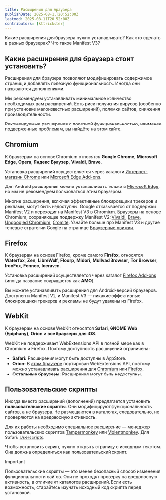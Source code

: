 ```yaml
---
title: Расширения для браузера
publishDate: 2025-08-11T20:52:00Z
lastmod: 2025-08-11T20:52:00Z
contributors: [kttrickster]
---
```


Какие расширения для браузера нужно устанавливать? Как это сделать в разных
браузерах? Что такое Manifest V3?

<!--more-->

## Какие расширения для браузера стоит установить?

Расширения для браузера позволяют модифицировать содержимое страниц и добавлять
полезную функциональность. Иногда они называются дополнениями.

Мы рекомендуем устанавливать минимальное количество необходимых вам расширений.
Есть риск получения вирусов (особенно при установке малоизвестных расширений),
поломки сайтов, снижения производительности.

Рекомендуемые расширения с полезной функциональностью, наименее подверженные
проблемам, вы найдёте на этом сайте.

## Chromium

К браузерам на основе Chromium относятся **Google Chrome**, **Microsoft Edge**,
**Opera**, **Яндекс Браузер**, **Vivaldi**, **Brave**.

Установка расширений осуществляется через каталоги [Интернет-магазин Chrome]
или [Microsoft Edge Add-ons].

Для Android расширения можно устанавливать только в [Microsoft Edge], но мы не
рекомендуем пользоваться этим браузером.

Многие расширения, включая эффективные блокировщики трекеров и рекламы, могут
быть недоступны. Google отказывается от поддержки Manifest V2 и переходит на
Manifest V3 в Chromium. Браузеры на основе Chromium, сохраняющие поддержку
Manifest V2: [Vivaldi], [Brave], [Ungoogled Chromium], [Cromite]. Узнайте больше
про Manifest V3 и другие теневые стратегии Google на странице
[Браузерные движки].

[Интернет-магазин Chrome]: https://chromewebstore.google.com
[Microsoft Edge Add-ons]: https://microsoftedge.microsoft.com
[Microsoft Edge]: https://play.google.com/store/apps/details?id=com.microsoft.emmx
[Vivaldi]: /collections/browsers-desktop#vivaldi
[Brave]: /collections/browsers-desktop#brave
[Ungoogled Chromium]: /collections/browsers-desktop#ungoogled-chromium
[Cromite]: /collections/browsers-mobile#cromite
[Браузерные движки]: /wiki/browser-engines#chromium--blink

## Firefox

К браузерам на основе Firefox, кроме самого **Firefox**, относятся **Waterfox**,
**Zen**, **LibreWolf**, **Floorp**, **Midori**, **Mullvad Browser**,
**Tor Browser**, **IronFox**, **Fennec**, **Iceraven**.

Установка расширений осуществляется через каталог [Firefox Add-ons] (иногда
название сокращается как **AMO**).

Вы можете устанавливать расширения для Android-версий браузеров. Доступен и
Manifest V2, и Manifest V3 — никакие эффективные блокировщики трекеров и
рекламы не будут удалены из Firefox.

[Firefox Add-ons]: https://addons.mozilla.org

## WebKit

К браузерам на основе WebKit относятся **Safari**, **GNOME Web (Epiphany)**,
**Orion** и **все браузеры для iOS**.

WebKit не поддерживает WebExtensions API в полной мере как в Chromium и Firefox.
Поэтому доступность расширений ограничена:

- **Safari:** Расширения могут быть доступны в AppStore.
- **Orion:** В [этом браузере](/collections/browsers-desktop#orion) портирован
WebExtensions API, поэтому можно устанавливать расширения для
[Chromium](#chromium) или [Firefox](#firefox).
- **Остальные браузеры:** Расширения могут быть недоступны.

## Пользовательские скрипты

Иногда вместо расширений (дополнений) предлагается установить
**пользовательские скрипты**. Они модифицируют функциональность сайтов, а не
браузера. Не размещаются в каталогах, следовательно, не проверяются на
вредоносную активность.

Для их работы необходимо специальное расширение — менеджер пользовательских
скриптов [Tampermonkey] или [Violentmonkey]. Для Safari: [Userscripts].

[Tampermonkey]: https://www.tampermonkey.net
[Violentmonkey]: https://violentmonkey.github.io/get-it
[Userscripts]: https://apps.apple.com/app/id1463298887

Чтобы установить скрипт, нужно открыть страницу с исходным текстом. Она должна
определиться как пользовательский скрипт.

> [!important]
> Пользовательские скрипты — это менее безопасный способ изменения
функциональности сайтов. Они не проходят проверку на вредоносную активность,
в отличие от каталогов расширений. Если есть возможность, старайтесь изучать
исходный код скрипта перед установкой.
